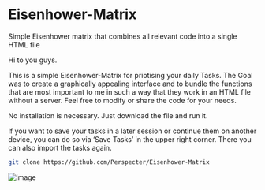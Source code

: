 # Eisenhower-Matrix
Simple Eisenhower matrix that combines all relevant code into a single HTML file

Hi to you guys.

This is a simple Eisenhower-Matrix for priotising your daily Tasks. The Goal was to create a graphically appealing interface and to bundle the functions that are most important to me in such a way that they work in an HTML file without a server. Feel free to modify or share the code for your needs. 

No installation is necessary. Just download the file and run it. 

If you want to save your tasks in a later session or continue them on another device, you can do so via ‘Save Tasks’ in the upper right corner. There you can also import the tasks again.   

```bash
git clone https://github.com/Perspecter/Eisenhower-Matrix
```  

![image](https://github.com/user-attachments/assets/1e6602f1-f61a-4ce8-b3cf-17b8a3857bb1)


